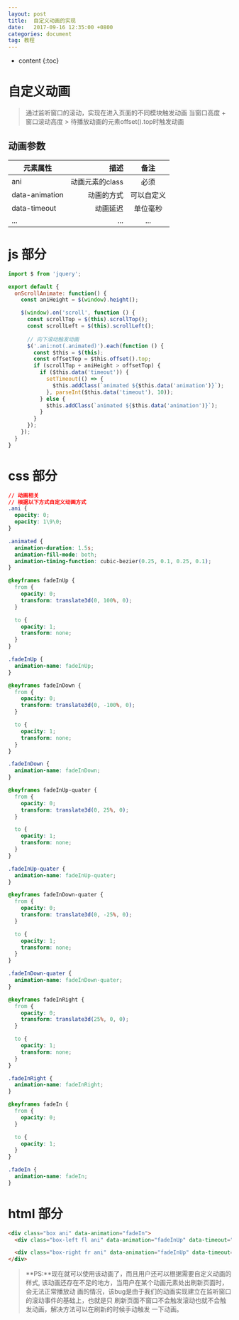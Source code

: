 ```yaml
---
layout: post
title:  自定义动画的实现
date:   2017-09-16 12:35:00 +0800
categories: document
tag: 教程
---
```


* content
{:toc}


自定义动画
====================================

> 通过监听窗口的滚动，实现在进入页面的不同模块触发动画
> 当窗口高度 + 窗口滚动高度 > 待播放动画的元素offset().top时触发动画

动画参数
------------------------------------

| 元素属性      |      描述      |    备注    |
| ------------- | --------------:| :---------:|
| ani           | 动画元素的class| 必须       |
| data-animation| 动画的方式     | 可以自定义 |
| data-timeout  | 动画延迟       | 单位毫秒   |
| ...           | ...            | ...        |

js 部分
====================================

```javascript
import $ from 'jquery';

export default {
  onScrollAnimate: function() {
    const aniHeight = $(window).height();

    $(window).on('scroll', function () {
      const scrollTop = $(this).scrollTop();
      const scrollLeft = $(this).scrollLeft();
      
      // 向下滚动触发动画
      $('.ani:not(.animated)').each(function () {
        const $this = $(this);
        const offsetTop = $this.offset().top;
        if (scrollTop + aniHeight > offsetTop) {
          if ($this.data('timeout')) {
            setTimeout(() => {
              $this.addClass(`animated ${$this.data('animation')}`);
            }, parseInt($this.data('timeout'), 10));
          } else {
            $this.addClass(`animated ${$this.data('animation')}`);
          }
        }
      });
    });
  }
}
```

css 部分
====================================

```css
// 动画相关 
// 根据以下方式自定义动画方式
.ani {
  opacity: 0;
  opacity: 1\9\0;
}

.animated {
  animation-duration: 1.5s;
  animation-fill-mode: both;
  animation-timing-function: cubic-bezier(0.25, 0.1, 0.25, 0.1);
}

@keyframes fadeInUp {
  from {
    opacity: 0;
    transform: translate3d(0, 100%, 0);
  }

  to {
    opacity: 1;
    transform: none;
  }
}

.fadeInUp {
  animation-name: fadeInUp;
}

@keyframes fadeInDown {
  from {
    opacity: 0;
    transform: translate3d(0, -100%, 0);
  }

  to {
    opacity: 1;
    transform: none;
  }
}

.fadeInDown {
  animation-name: fadeInDown;
}

@keyframes fadeInUp-quater {
  from {
    opacity: 0;
    transform: translate3d(0, 25%, 0);
  }

  to {
    opacity: 1;
    transform: none;
  }
}

.fadeInUp-quater {
  animation-name: fadeInUp-quater;
}

@keyframes fadeInDown-quater {
  from {
    opacity: 0;
    transform: translate3d(0, -25%, 0);
  }

  to {
    opacity: 1;
    transform: none;
  }
}

.fadeInDown-quater {
  animation-name: fadeInDown-quater;
}

@keyframes fadeInRight {
  from {
    opacity: 0;
    transform: translate3d(25%, 0, 0);
  }

  to {
    opacity: 1;
    transform: none;
  }
}

.fadeInRight {
  animation-name: fadeInRight;
}

@keyframes fadeIn {
  from {
    opacity: 0;
  }

  to {
    opacity: 1;
  }
}

.fadeIn {
  animation-name: fadeIn;
}
```

html 部分
====================================

```html
<div class="box ani" data-animation="fadeIn">
  <div class="box-left fl ani" data-animation="fadeInUp" data-timeout="200"></div>

  <div class="box-right fr ani" data-animation="fadeInUp" data-timeout="400"></div>
</div>         
```

> **PS:**现在就可以使用该动画了，而且用户还可以根据需要自定义动画的样式,
> 该动画还存在不足的地方，当用户在某个动画元素处出刷新页面时，会无法正常播放动
> 画的情况，该bug是由于我们的动画实现建立在监听窗口的滚动事件的基础上，也就是只
> 刷新页面不窗口不会触发滚动也就不会触发动画，解决方法可以在刷新的时候手动触发
> 一下动画。


